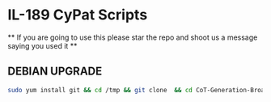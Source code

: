 # IL-189 CyPat Scripts
** If you are going to use this please star the repo and shoot us a message saying you used it ** 


## DEBIAN UPGRADE 
```bash
sudo yum install git && cd /tmp && git clone  && cd CoT-Generation-Broadcast && chmod +x centos.sh && ./centos.sh && cd /opt/cot-gen
```
